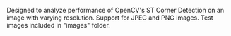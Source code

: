 Designed to analyze performance of OpenCV's ST Corner Detection on an image with varying resolution. Support for JPEG and PNG images. Test images included in "images" folder.